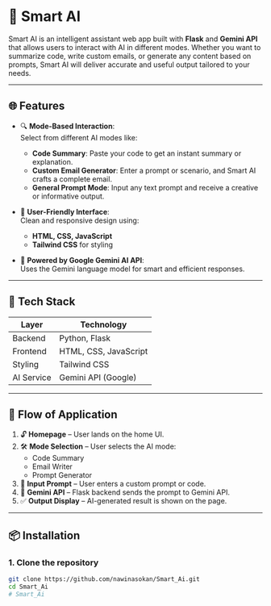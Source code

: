 # 🤖 Smart AI

Smart AI is an intelligent assistant web app built with **Flask** and **Gemini API** that allows users to interact with AI in different modes. Whether you want to summarize code, write custom emails, or generate any content based on prompts, Smart AI will deliver accurate and useful output tailored to your needs.

---

## 🌐 Features

- 🔍 **Mode-Based Interaction**:  
  Select from different AI modes like:
  - **Code Summary**: Paste your code to get an instant summary or explanation.
  - **Custom Email Generator**: Enter a prompt or scenario, and Smart AI crafts a complete email.
  - **General Prompt Mode**: Input any text prompt and receive a creative or informative output.

- 🎨 **User-Friendly Interface**:  
  Clean and responsive design using:
  - **HTML, CSS, JavaScript**
  - **Tailwind CSS** for styling

- 🧠 **Powered by Google Gemini AI API**:  
  Uses the Gemini language model for smart and efficient responses.

---

## 🚀 Tech Stack

| Layer       | Technology            |
|-------------|------------------------|
| Backend     | Python, Flask          |
| Frontend    | HTML, CSS, JavaScript  |
| Styling     | Tailwind CSS           |
| AI Service  | Gemini API (Google)    |

---

## 🧭 Flow of Application

1. 🔓 **Homepage** – User lands on the home UI.
2. 🛠️ **Mode Selection** – User selects the AI mode:
   - Code Summary
   - Email Writer
   - Prompt Generator
3. 🧾 **Input Prompt** – User enters a custom prompt or code.
4. 🤖 **Gemini API** – Flask backend sends the prompt to Gemini API.
5. ✅ **Output Display** – AI-generated result is shown on the page.

---

## 📦 Installation

### 1. Clone the repository

```bash
git clone https://github.com/nawinasokan/Smart_Ai.git
cd Smart_Ai
# Smart_Ai
